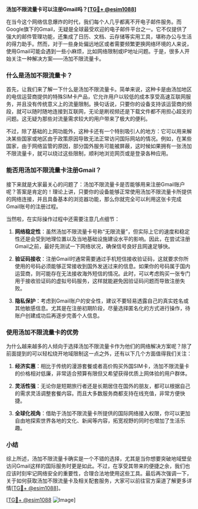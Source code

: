 **汤加不限流量卡可以注册Gmail吗？[[TG💪+ @esim1088](https://t.me/s/esim1088)]**

在当今这个网络信息爆炸的时代，我们每个人几乎都离不开电子邮件服务。而Google旗下的Gmail，无疑是全球最受欢迎的电子邮件平台之一。它不仅提供了强大的邮件管理功能，还集成了日历、文档、云存储等实用工具，堪称办公与生活的得力助手。然而，对于一些身处偏远地区或者需要频繁更换网络环境的人来说，使用Gmail可能会遇到一些小麻烦，比如网络限制或IP地址问题。于是，很多人开始关注一种解决方案——汤加不限流量卡。

### 什么是汤加不限流量卡？

首先，让我们来了解一下什么是汤加不限流量卡。简单来说，这种卡是由汤加地区的电信运营商提供的特殊SIM卡产品，它允许用户以较低的成本享受高速互联网服务，并且没有传统意义上的流量限制。换句话说，只要你的设备支持该运营商的频段，就可以随时随地连接到互联网，无论是刷视频还是下载文件都不用担心超支的问题。这无疑为那些对流量需求较大的用户带来了极大的便利。

不过，除了基础的上网功能外，这种卡还有一个特别吸引人的地方：它可以用来解决某些国家或地区由于政策原因导致无法正常访问国际网站的情况。例如，在某些国家，由于网络监管的原因，部分国外服务可能被屏蔽，这时候如果拥有一张汤加不限流量卡，就可以绕过这些限制，顺利地浏览网页或是登录各种应用。

### 能否用汤加不限流量卡注册Gmail？

接下来就是大家最关心的问题了：汤加不限流量卡是否能够用来注册Gmail账户呢？答案是肯定的！理论上讲，只要你的设备能够正常使用汤加不限流量卡所提供的网络连接，并且具备基本的浏览器功能，那么你就完全可以利用这张卡完成Gmail账号的注册过程。

当然啦，在实际操作过程中还需要注意几点细节：

1. **网络稳定性**：虽然汤加不限流量卡号称“无限流量”，但实际上它的速度和稳定性还是会受到地理位置以及当地基础设施建设水平的影响。因此，在尝试注册Gmail之前，最好先测试一下网络状况，确保信号良好且网速足够快。
   
2. **验证码接收**：注册Gmail时通常需要通过手机短信接收验证码，这就要求你所使用的号码必须能够正常接收到国外发送过来的信息。如果你的号码属于国内运营商，则可能存在无法接收海外短信的情况。此时，可以考虑购买一张专门用于接收验证码的虚拟号码服务，这样就能避免因验证码问题而导致注册失败。

3. **隐私保护**：考虑到Gmail账户的安全性，建议不要轻易透露自己的真实姓名或其他敏感信息。尤其是在注册初期阶段，尽量选择匿名化的方式进行操作，待账户创建成功后再逐步完善个人信息。

### 使用汤加不限流量卡的优势

为什么越来越多的人倾向于选择汤加不限流量卡作为他们的网络解决方案呢？除了前面提到的可以轻松绕开地域限制这一点之外，还有以下几个方面值得我们关注：

1. **经济实惠**：相比于传统的漫游套餐或者高价购买外国SIM卡，汤加不限流量卡的价格相对低廉，非常适合预算有限但又希望获得优质上网体验的用户群体。

2. **灵活性强**：无论你是短期旅行者还是长期居住在国外的朋友，都可以根据自己的需求灵活调整套餐内容。而且大多数服务商都支持在线充值，非常方便快捷。

3. **全球化视角**：借助于汤加不限流量卡所提供的国际网络接入权限，你可以更加自由地探索世界各地的文化、新闻等内容，拓宽视野的同时也增加了生活乐趣。

### 小结

综上所述，汤加不限流量卡确实是一个不错的选择，尤其是当你想要突破地域壁垒访问Gmail这样的国际服务时更是如此。不过，在享受其带来的便捷之余，我们也应该时刻牢记网络安全的重要性，合理合法地使用这些工具。最后再次强调一下，关于如何获取汤加不限流量卡及相关配套服务，大家可以前往官方渠道了解更多详情[[TG💪+ @esim1088](https://t.me/s/esim1088)]。

[[TG💪+ @esim1088](https://t.me/s/esim1088) ![Image](https://i.postimg.cc/4NQfJmqS/Snipaste-2025-05-13-00-14-12.png)]